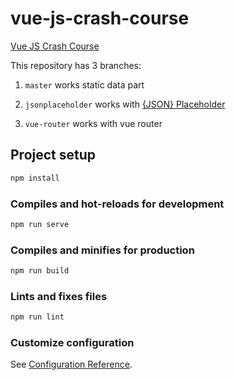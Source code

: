 # vue-js-crash-course

[Vue JS Crash Course](https://www.youtube.com/watch?v=Wy9q22isx3U)

This repository has 3 branches:

1. `master` works static data part

2. `jsonplaceholder` works with [{JSON} Placeholder](https://jsonplaceholder.typicode.com)

3. `vue-router` works with vue router

## Project setup

```bash
npm install
```

### Compiles and hot-reloads for development

```bash
npm run serve
```

### Compiles and minifies for production

```bash
npm run build
```

### Lints and fixes files

```bash
npm run lint
```

### Customize configuration

See [Configuration Reference](https://cli.vuejs.org/config/).

